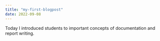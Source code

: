 ```yaml
---
title: "my-first-blogpost"
date: 2022-09-08
---
```


Today I introduced students to important concepts of documentation and report writing.
